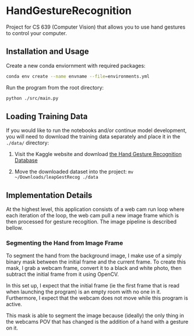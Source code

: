 # HandGestureRecognition
Project for CS 639 (Computer Vision) that allows you to use hand gestures to control your computer. 

## Installation and Usage

Create a new conda enviornment with required packages:

```bash
conda env create --name envname --file=environments.yml
```

Run the program from the root directory:

```bash
python ./src/main.py
```

## Loading Training Data

If you would like to run the notebooks and/or continue model development, you will need to download the training data separately and place it in the `./data/` directory:

1. Visit the Kaggle website and download [the Hand Gesture Recognition Database](https://www.kaggle.com/gti-upm/leapgestrecog)

2. Move the downloaded dataset into the project: `mv ~/Downloads/leapGestRecog ./data`

## Implementation Details

At the highest level, this application consists of a web cam run loop where each iteration of the loop, the web cam pull a new image frame which is then processed for gesture recogition. The image pipeline is described bellow.

### Segmenting the Hand from Image Frame

To segment the hand from the background image, I make use of a simply binary mask between the initial frame and the current frame. To create this mask, I grab a webcam frame, convert it to a black and white photo, then subtract the initial frame from it using OpenCV.

In this set up, I expect that the initial frame (ie the first frame that is read when launching the program) is an empty room with no one in it. Furthermore, I expect that the webcam does not move while this program is active.

This mask is able to segment the image because (ideally) the only thing in the webcams POV that has changed is the addition of a hand with a gesture on it.
